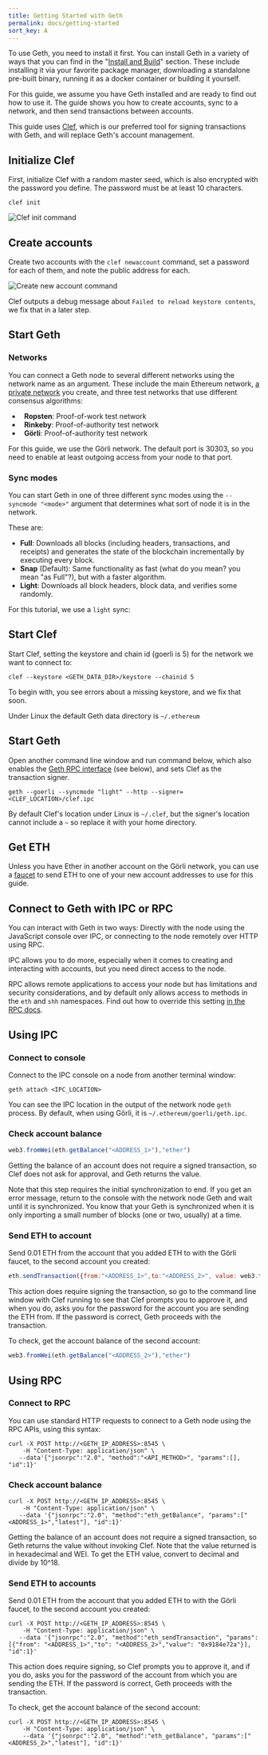 ```yaml
---
title: Getting Started with Geth
permalink: docs/getting-started
sort_key: A
---
```


To use Geth, you need to install it first. You can install Geth in a variety
of ways that you can find in the "[Install and Build](install-and-build/installing-geth)" section.
These include installing it via your favorite package manager, downloading a
standalone pre-built binary, running it as a docker container or building it yourself.

For this guide, we assume you have Geth installed and are ready to find out how to use it.
The guide shows you how to create accounts, sync to a network, and then send transactions
between accounts.

This guide uses [Clef](clef/tutorial), which is our preferred tool for signing transactions with Geth,
and will replace Geth's account management.

## Initialize Clef

First, initialize Clef with a random master seed, which is also encrypted with the password you define.
The password must be at least 10 characters.

```shell
clef init
```

![Clef init command](../../static/images/clef-init.gif)

## Create accounts

Create two accounts with the `clef newaccount` command,
set a password for each of them, and note the public address for each.

![Create new account command](../../static/images/clef-account-new.gif)

Clef outputs a debug message about `Failed to reload keystore contents`, we fix that in a later step.

## Start Geth

### Networks

You can connect a Geth node to several different networks using the network name as an argument.
These include the main Ethereum network, [a private network](getting-started/private-net) you create,
and three test networks that use different consensus algorithms:

-   **Ropsten**: Proof-of-work test network
-   **Rinkeby**: Proof-of-authority test network
-   **Görli**: Proof-of-authority test network

For this guide, we use the Görli network. The default port is 30303, so you need to enable at least
outgoing access from your node to that port.

### Sync modes

You can start Geth in one of three different sync modes using the `--syncmode "<mode>"`
argument that determines what sort of node it is in the network.

These are:

- **Full**: Downloads all blocks (including headers, transactions, and receipts) and
generates the state of the blockchain incrementally by executing every block.
- **Snap** (Default): Same functionality as fast (what do you mean? you mean "as Full"?), but with a faster algorithm.   
- **Light**: Downloads all block headers, block data, and verifies some randomly.

For this tutorial, we use a `light` sync:


## Start Clef

Start Clef, setting the keystore and chain id (goerli is 5) for the network we want to connect to:

```shell
clef --keystore <GETH_DATA_DIR>/keystore --chainid 5
```

To begin with, you see errors about a missing keystore, and we fix that soon.

Under Linux the default Geth data directory is `~/.ethereum`

## Start Geth

Open another command line window and run command below, which also enables the 
[Geth RPC interface](clef/tutorial) (see below), and sets Clef as the transaction signer.

```shell
geth --goerli --syncmode "light" --http --signer=<CLEF_LOCATION>/clef.ipc
```

By default Clef's location under Linux is `~/.clef`, but the signer's location cannot
include a `~` so replace it with your home directory.

## Get ETH

Unless you have Ether in another account on the Görli network, you can use a
[faucet](https://goerli-faucet.slock.it/) to send ETH to one of your new account addresses to use for this guide.

## Connect to Geth with IPC or RPC

You can interact with Geth in two ways: Directly with the node using the JavaScript
console over IPC, or connecting to the node remotely over HTTP using RPC.

IPC allows you to do more, especially when it comes to creating and interacting
with accounts, but you need direct access to the node.

RPC allows remote applications to access your node but has limitations and security
considerations, and by default only allows access to methods in the `eth` and `shh`
namespaces. Find out how to override this setting [in the RPC docs](rpc/server#http-server).

## Using IPC

### Connect to console

Connect to the IPC console on a node from another terminal window:

```shell
geth attach <IPC_LOCATION>
```

You can see the IPC location in the output of the network node `geth` process. By default, when using
Görli, it is `~/.ethereum/goerli/geth.ipc`.

### Check account balance

```javascript
web3.fromWei(eth.getBalance("<ADDRESS_1>"),"ether")
```

Getting the balance of an account does not require a signed transaction,
so Clef does not ask for approval, and Geth returns the value.

Note that this step requires the initial synchronization to end. If you get an error message, return to the 
console with the network node Geth and wait until it is synchronized. You
know that your Geth is synchronized when it is only importing a small number of blocks (one or two, usually)
at a time.

### Send ETH to account

Send 0.01 ETH from the account that you added ETH to with the Görli faucet,
to the second account you created:

```javascript
eth.sendTransaction({from:"<ADDRESS_1>",to:"<ADDRESS_2>", value: web3.toWei(0.01,"ether")})
```

This action does require signing the transaction, so go to the command line window with Clef running 
to see that Clef prompts you to approve it, and when you do, asks you for the password for the account you are 
sending the ETH from. If the password is correct, Geth proceeds with the transaction.

To check, get the account balance of the second account:

```javascript
web3.fromWei(eth.getBalance("<ADDRESS_2>"),"ether")
```

## Using RPC

### Connect to RPC

You can use standard HTTP requests to connect to a Geth node using the RPC APIs, using
this syntax:

```shell
curl -X POST http://<GETH_IP_ADDRESS>:8545 \
    -H "Content-Type: application/json" \
   --data'{"jsonrpc":"2.0", "method":"<API_METHOD>", "params":[], "id":1}'
```

### Check account balance

```shell
curl -X POST http://<GETH_IP_ADDRESS>:8545 \
    -H "Content-Type: application/json" \
   --data '{"jsonrpc":"2.0", "method":"eth_getBalance", "params":["<ADDRESS_1>","latest"], "id":1}'
```

Getting the balance of an account does not require a signed transaction, so Geth returns the value without invoking
Clef. Note that the value returned is in hexadecimal and WEI. To get the ETH value, convert to decimal and divide by 10^18.

### Send ETH to accounts

Send 0.01 ETH from the account that you added ETH to with the Görli faucet, to the second account you created:

```shell
curl -X POST http://<GETH_IP_ADDRESS>:8545 \
    -H "Content-Type: application/json" \
   --data '{"jsonrpc":"2.0", "method":"eth_sendTransaction", "params":[{"from": "<ADDRESS_1>","to": "<ADDRESS_2>","value": "0x9184e72a"}], "id":1}'
```

This action does require signing, so Clef prompts you to approve it, and if you do,
asks you for the password of the account from which you are sending the ETH. If the password is correct,
Geth proceeds with the transaction.

To check, get the account balance of the second account:

```shell
curl -X POST http://<GETH_IP_ADDRESS>:8545 \
    -H "Content-Type: application/json" \
    --data '{"jsonrpc":"2.0", "method":"eth_getBalance", "params":["<ADDRESS_2>","latest"], "id":1}'
```
